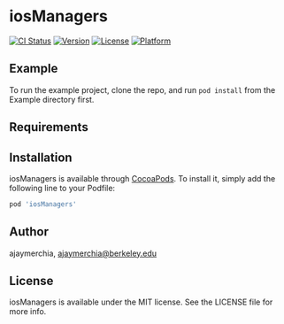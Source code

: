# iosManagers

[![CI Status](https://img.shields.io/travis/ajaymerchia/iosManagers.svg?style=flat)](https://travis-ci.org/ajaymerchia/iosManagers)
[![Version](https://img.shields.io/cocoapods/v/iosManagers.svg?style=flat)](https://cocoapods.org/pods/iosManagers)
[![License](https://img.shields.io/cocoapods/l/iosManagers.svg?style=flat)](https://cocoapods.org/pods/iosManagers)
[![Platform](https://img.shields.io/cocoapods/p/iosManagers.svg?style=flat)](https://cocoapods.org/pods/iosManagers)

## Example

To run the example project, clone the repo, and run `pod install` from the Example directory first.

## Requirements

## Installation

iosManagers is available through [CocoaPods](https://cocoapods.org). To install
it, simply add the following line to your Podfile:

```ruby
pod 'iosManagers'
```

## Author

ajaymerchia, ajaymerchia@berkeley.edu

## License

iosManagers is available under the MIT license. See the LICENSE file for more info.
